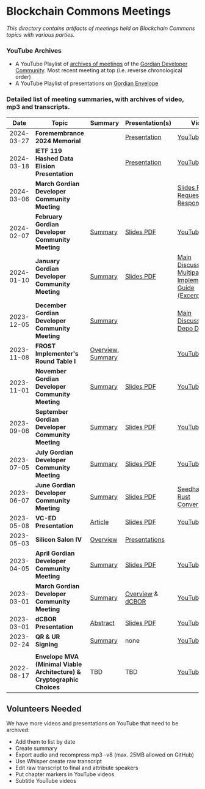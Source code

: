 # Blockchain Commons Meetings

_This directory contains artifacts of meetings held on Blockchain Commons topics with various parties._

### YouTube Archives

* A YouTube Playlist of [archives of meetings](https://www.youtube.com/playlist?list=PLCkrqxOY1Fbp-P1Yv-7gmu75i2QS2Z6vk) of the [Gordian Developer Community](https://github.com/BlockchainCommons/Gordian-Developer-Community). Most recent meeting at top (i.e. reverse chronological order)
* A YouTube Playlist of presentations on [Gordian Envelope](https://www.youtube.com/playlist?list=PLCkrqxOY1FbooYwJ7ZhpJ_QQk8Az1aCnG)

### Detailed list of meeting summaries, with archives of video, mp3 and transcripts.

| Date | Topic | Summary | Presentation(s) | Video | Audio | Transcript |
|------|-------|---------|-----------------|-------|-------|----------------|
| 2024-03-27 | **Foremembrance 2024 Memorial** | | [Presentation](https://github.com/BlockchainCommons/Gordian-Developer-Community/blob/master/meetings/2024/03-27/foremembrance-presentation.pdf) | [YouTube Video](https://www.youtube.com/watch?v=R9KuIlAg4wg) |  | [Raw](2024-03-18/foremembrance-transcript.md)
| 2024-03-18 | **IETF 119 Hashed Data Elision Presentation** | | [Presentation](https://github.com/BlockchainCommons/Gordian-Developer-Community/blob/master/meetings/2024/03-18/presentation.pdf)| [YouTube Video](https://www.youtube.com/watch?v=soI-j6LF4Xg) | | [Raw](2024-03-18/ietf-transcript.md)
| 2024-03-06 | **March Gordian Developer Community Meeting** | | | [Slides PDF](2024/03-06/presentation.pdf), [Request & Response PDF](2024/03-06/presentation-rr.pdf) 
| 2024-02-07 | **February Gordian Developer Community Meeting** | [Summary](https://github.com/BlockchainCommons/Gordian-Developer-Community/discussions/125) | [Slides PDF](2024/02-07/presentation.pdf)| [YouTube Video](https://www.youtube.com/watch?v=mkzCKpWvXXE&t=4s) | | [Raw](2024/02-07/transcript.md)
| 2024-01-10 | **January Gordian Developer Community Meeting** | [Summary](https://github.com/BlockchainCommons/Gordian-Developer-Community/discussions/124) | [Slides PDF](2024/01-10/presentation.pdf)| [Main Discussion](https://www.youtube.com/watch?v=xRYgEczhekg), [Multipart UR Implementation Guide (Excerpt)](https://www.youtube.com/watch?v=z9fmgCqMZvw)| | [Raw](2024/01-10/transcript.md) |
| 2023-12-05 | **December Gordian Developer Community Meeting** | [Summary](https://github.com/BlockchainCommons/Gordian-Developer-Community/discussions/123) | | [Main Discussion](https://www.youtube.com/watch?v=Z8zHew8fhT0), [Depo Demo](https://www.youtube.com/watch?v=7uW6xlT4hTk) | | [Raw](2023/12-06/transcript.md)
| 2023-11-08 | **FROST Implementer's Round Table I** | [Overview](https://developer.blockchaincommons.com/frost/meeting1/), [Summary](https://developer.blockchaincommons.com/frost/meeting1/summary/) | | [YouTube Video](https://www.youtube.com/watch?v=U9MvNuyCpE4) | | [Raw](https://developer.blockchaincommons.com/frost/meeting1/transcript/) |
| 2023-11-01 | **November Gordian Developer Community Meeting** | [Summary](https://github.com/BlockchainCommons/Gordian-Developer-Community/discussions/120) | [Slides PDF](2023/11-01/presentation.pdf) | [YouTube Video](https://www.youtube.com/watch?v=gid528Ivxww) | | [Raw](2023/11-01/transcript.md)
| 2023-09-06 | **September Gordian Developer Community Meeting** | [Summary](https://github.com/BlockchainCommons/Gordian-Developer-Community/discussions/118) | [Slides PDF](2023/09-06/presentation.pdf) | [YouTube Video](https://www.youtube.com/watch?v=KlauBKUA9xw) | | 
| 2023-07-05 | **July Gordian Developer Community Meeting** | [Summary](https://github.com/BlockchainCommons/Gordian-Developer-Community/discussions/114) | [Slides PDF](2023/07-05/presentation.pdf) | [YouTube Video](https://www.youtube.com/watch?v=9fyICk0lwL0) | | [Raw](2023/07-05/transcript.md)
| 2023-06-07 | **June Gordian Developer Community Meeting** | [Summary](https://github.com/BlockchainCommons/Gordian-Developer-Community/discussions/112) | [Slides PDF](2023/06-07/presentation.pdf) | [Seedhammer](https://www.youtube.com/watch?v=fXP9LjnLAfo), [Rust Conversion](https://www.youtube.com/watch?v=KvO1GRRu_ow) | | [Seedhammer Raw](2023/06-07/seedhammer-transcript.md), [Rust Raw](2023/06-07/rust-transcript.md) | 
| 2023-05-08 | **VC-ED Presentation** | [Article](https://www.blockchaincommons.com/articles/Dangerous-Educational-Credentials/) | [Slides PDF](https://www.blockchaincommons.com/assets/pdfs/digital-credentials-next-step.pdf) | [YouTube Video](https://www.youtube.com/watch?v=0YvyhdwvvB0) | | [Raw](2023/05-08/transcript.md) |
| 2023-05-03 | **Silicon Salon IV** | [Overview](https://www.siliconsalon.info/salon4/) | [Presentations](https://www.siliconsalon.info/salon4/presentations/) |
| 2023-04-05 | **April Gordian Developer Community Meeting** | [Summary](https://github.com/BlockchainCommons/Gordian-Developer-Community/discussions/108) | [Slides PDF](2023/04-05/presentation.pdf) | [YouTube Video](https://www.youtube.com/watch?v=EyYiwYpui5Q) | [MP3 Audio](2023/04-05/audio.mp3?raw=true) | [Raw](2023/04-05/transcript.md) |
| 2023-03-01 | **March Gordian Developer Community Meeting** | [Summary](https://github.com/BlockchainCommons/Gordian-Developer-Community/discussions/105) | [Overview](2023/03-01/presentation.pdf) & [dCBOR](2023/03-01/presentation-dcbor.pdf) | [YouTube Video](https://www.youtube.com/watch?v=WekNVLdvNvM) | [MP3 Audio](2023/03-01/audio.mp3?raw=true) | [Edited](2023/03-01/transcript.md) |
| 2023-03-01 | **dCBOR Presentation** | [Abstract](2023/03-01/transcript-dcbor.md) | [Slides PDF](2023/03-01/presentation-dcbor.pdf) | [YouTube Video](https://www.youtube.com/watch?v=NlJE8oF1B5M) | [MP3 Audio](2023/03-01/audio-dcbor.mp3?raw=true) | [Edited](2023/03-01/transcript-dcbor.md)
| 2023-02-24|**QR & UR Signing**| [Summary](https://github.com/BlockchainCommons/Gordian-Developer-Community/discussions/103) | none | [YouTube Video](https://www.youtube.com/watch?v=4HTuYL9-4T0) | [MP3 Audio](2023/02-24/audio.mp3?raw=true) | [Edited](2023/02-24/transcript.md) |
| | | | | | | |
| 2022-08-17 | **Envelope MVA (Minimal Viable Architecture) & Cryptographic Choices** | TBD | TBD | [YouTube Video](https://www.youtube.com/watch?v=S0deyIHXukk) | [MP3 Audio](2023/02-24/audio.mp3?raw=true) | [Raw](2022/08-17/transcript.md) |

## Volunteers Needed

We have more videos and presentations on YouTube that need to be archived:
* Add them to list by date
* Create summary
* Export audio and recompress mp3 -v8 (max. 25MB allowed on GitHub)
* Use Whisper create raw transcript
* Edit raw transcript to final and attribute speakers
* Put chapter markers in YouTube videos
* Subtitle YouTube videos
